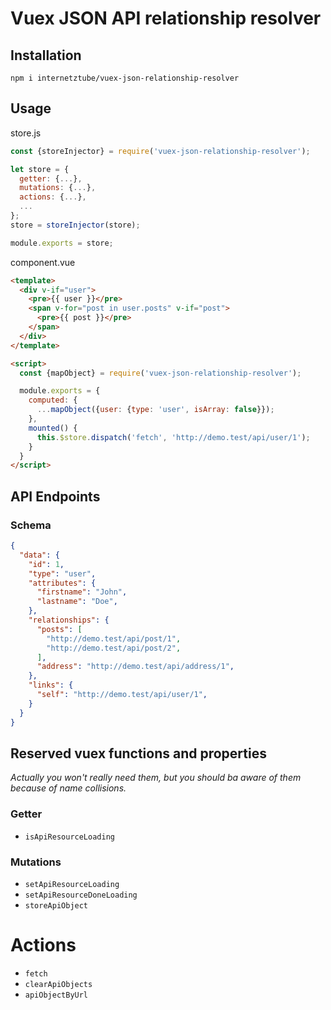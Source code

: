 # Vuex JSON API relationship resolver

## Installation
```
npm i internetztube/vuex-json-relationship-resolver
```

## Usage

store.js
```js
const {storeInjector} = require('vuex-json-relationship-resolver');

let store = {
  getter: {...},
  mutations: {...},
  actions: {...},
  ...
};
store = storeInjector(store);

module.exports = store;
```

component.vue
```html
<template>
  <div v-if="user">
    <pre>{{ user }}</pre>
    <span v-for="post in user.posts" v-if="post">
      <pre>{{ post }}</pre>
    </span>
  </div>
</template>

<script>
  const {mapObject} = require('vuex-json-relationship-resolver');

  module.exports = {
    computed: {
      ...mapObject({user: {type: 'user', isArray: false}});
    },
    mounted() {
      this.$store.dispatch('fetch', 'http://demo.test/api/user/1');
    }
  }
</script>
```

## API Endpoints

### Schema
```json
{
  "data": {
    "id": 1,
    "type": "user",
    "attributes": {
      "firstname": "John",
      "lastname": "Doe",
    },
    "relationships": {
      "posts": [
        "http://demo.test/api/post/1",
        "http://demo.test/api/post/2",
      ],
      "address": "http://demo.test/api/address/1",
    },
    "links": {
      "self": "http://demo.test/api/user/1",
    }
  }
}
```

## Reserved vuex functions and properties
*Actually you won't really need them, but you should ba aware of them because of name collisions.*

### Getter
* `isApiResourceLoading`

### Mutations
* `setApiResourceLoading`
* `setApiResourceDoneLoading`
* `storeApiObject`

# Actions
* `fetch`
* `clearApiObjects`
* `apiObjectByUrl`
